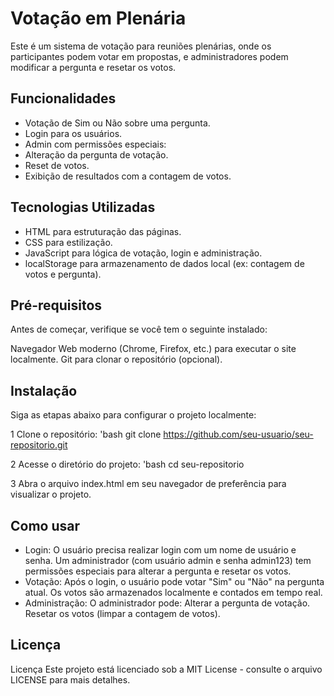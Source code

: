 # Votação em Plenária

Este é um sistema de votação para reuniões plenárias, onde os participantes podem votar em propostas, 
e administradores podem modificar a pergunta e resetar os votos.

## Funcionalidades

- Votação de Sim ou Não sobre uma pergunta.
- Login para os usuários.
- Admin com permissões especiais:
- Alteração da pergunta de votação.
- Reset de votos.
- Exibição de resultados com a contagem de votos.

## Tecnologias Utilizadas

- HTML para estruturação das páginas.
- CSS para estilização.
- JavaScript para lógica de votação, login e administração.
- localStorage para armazenamento de dados local (ex: contagem de votos e pergunta).

## Pré-requisitos

Antes de começar, verifique se você tem o seguinte instalado:

Navegador Web moderno (Chrome, Firefox, etc.) para executar o site localmente.
Git para clonar o repositório (opcional).

## Instalação

Siga as etapas abaixo para configurar o projeto localmente:

1 Clone o repositório:
'bash
git clone https://github.com/seu-usuario/seu-repositorio.git

2 Acesse o diretório do projeto:
'bash
cd seu-repositorio

3 Abra o arquivo index.html em seu navegador de preferência para visualizar o projeto.

## Como usar

- Login: O usuário precisa realizar login com um nome de usuário e senha. Um administrador (com usuário admin e senha admin123) tem permissões especiais para alterar a pergunta e resetar os votos.
- Votação: Após o login, o usuário pode votar "Sim" ou "Não" na pergunta atual. Os votos são armazenados localmente e contados em tempo real.
- Administração: O administrador pode:
Alterar a pergunta de votação.
Resetar os votos (limpar a contagem de votos).

## Licença

Licença
Este projeto está licenciado sob a MIT License - consulte o arquivo LICENSE para mais detalhes.